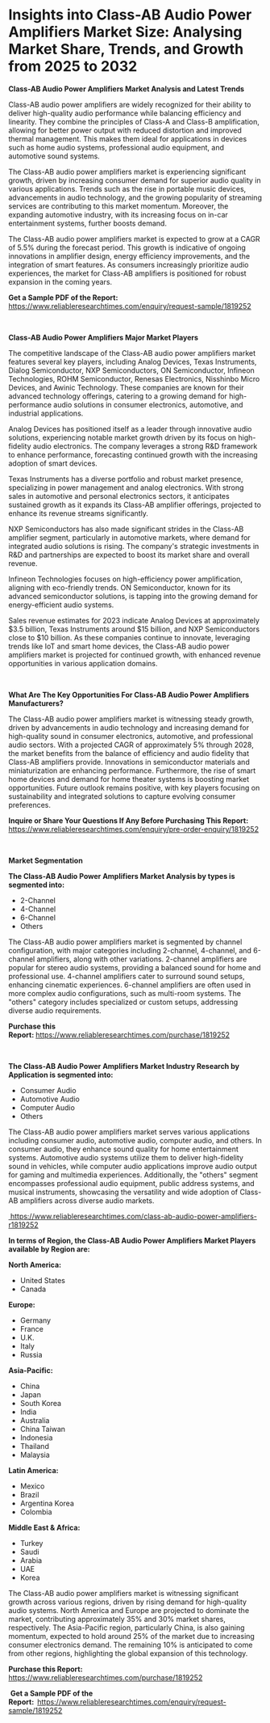 <p><h1>Insights into Class-AB Audio Power Amplifiers Market Size: Analysing Market Share, Trends, and Growth from 2025 to 2032</h1></p><p><strong>Class-AB Audio Power Amplifiers Market Analysis and Latest Trends</strong></p>
<p><p>Class-AB audio power amplifiers are widely recognized for their ability to deliver high-quality audio performance while balancing efficiency and linearity. They combine the principles of Class-A and Class-B amplification, allowing for better power output with reduced distortion and improved thermal management. This makes them ideal for applications in devices such as home audio systems, professional audio equipment, and automotive sound systems.</p><p>The Class-AB audio power amplifiers market is experiencing significant growth, driven by increasing consumer demand for superior audio quality in various applications. Trends such as the rise in portable music devices, advancements in audio technology, and the growing popularity of streaming services are contributing to this market momentum. Moreover, the expanding automotive industry, with its increasing focus on in-car entertainment systems, further boosts demand.</p><p>The Class-AB audio power amplifiers market is expected to grow at a CAGR of 5.5% during the forecast period. This growth is indicative of ongoing innovations in amplifier design, energy efficiency improvements, and the integration of smart features. As consumers increasingly prioritize audio experiences, the market for Class-AB amplifiers is positioned for robust expansion in the coming years.</p></p>
<p><strong>Get a Sample PDF of the Report:&nbsp;</strong> <a href="https://www.reliableresearchtimes.com/enquiry/request-sample/1819252?utm_campaign=3197&utm_medium=2&utm_source=Github&utm_content=ia&utm_term=15042025&utm_id=class-ab-audio-power-amplifiers">https://www.reliableresearchtimes.com/enquiry/request-sample/1819252</a></p>
<p>&nbsp;</p>
<p><strong>Class-AB Audio Power Amplifiers Major Market Players</strong></p>
<p><p>The competitive landscape of the Class-AB audio power amplifiers market features several key players, including Analog Devices, Texas Instruments, Dialog Semiconductor, NXP Semiconductors, ON Semiconductor, Infineon Technologies, ROHM Semiconductor, Renesas Electronics, Nisshinbo Micro Devices, and Awinic Technology. These companies are known for their advanced technology offerings, catering to a growing demand for high-performance audio solutions in consumer electronics, automotive, and industrial applications.</p><p>Analog Devices has positioned itself as a leader through innovative audio solutions, experiencing notable market growth driven by its focus on high-fidelity audio electronics. The company leverages a strong R&D framework to enhance performance, forecasting continued growth with the increasing adoption of smart devices.</p><p>Texas Instruments has a diverse portfolio and robust market presence, specializing in power management and analog electronics. With strong sales in automotive and personal electronics sectors, it anticipates sustained growth as it expands its Class-AB amplifier offerings, projected to enhance its revenue streams significantly.</p><p>NXP Semiconductors has also made significant strides in the Class-AB amplifier segment, particularly in automotive markets, where demand for integrated audio solutions is rising. The company's strategic investments in R&D and partnerships are expected to boost its market share and overall revenue.</p><p>Infineon Technologies focuses on high-efficiency power amplification, aligning with eco-friendly trends. ON Semiconductor, known for its advanced semiconductor solutions, is tapping into the growing demand for energy-efficient audio systems.</p><p>Sales revenue estimates for 2023 indicate Analog Devices at approximately $3.5 billion, Texas Instruments around $15 billion, and NXP Semiconductors close to $10 billion. As these companies continue to innovate, leveraging trends like IoT and smart home devices, the Class-AB audio power amplifiers market is projected for continued growth, with enhanced revenue opportunities in various application domains.</p></p>
<p>&nbsp;</p>
<p><strong>What Are The Key Opportunities For Class-AB Audio Power Amplifiers Manufacturers?</strong></p>
<p><p>The Class-AB audio power amplifiers market is witnessing steady growth, driven by advancements in audio technology and increasing demand for high-quality sound in consumer electronics, automotive, and professional audio sectors. With a projected CAGR of approximately 5% through 2028, the market benefits from the balance of efficiency and audio fidelity that Class-AB amplifiers provide. Innovations in semiconductor materials and miniaturization are enhancing performance. Furthermore, the rise of smart home devices and demand for home theater systems is boosting market opportunities. Future outlook remains positive, with key players focusing on sustainability and integrated solutions to capture evolving consumer preferences.</p></p>
<p><strong>Inquire or Share Your Questions If Any Before Purchasing This Report:</strong> <a href="https://www.reliableresearchtimes.com/enquiry/pre-order-enquiry/1819252?utm_campaign=3197&utm_medium=2&utm_source=Github&utm_content=ia&utm_term=15042025&utm_id=class-ab-audio-power-amplifiers">https://www.reliableresearchtimes.com/enquiry/pre-order-enquiry/1819252</a></p>
<p>&nbsp;</p>
<p><strong>Market Segmentation</strong></p>
<p><strong>The Class-AB Audio Power Amplifiers Market Analysis by types is segmented into:</strong></p>
<p><ul><li>2-Channel</li><li>4-Channel</li><li>6-Channel</li><li>Others</li></ul></p>
<p><p>The Class-AB audio power amplifiers market is segmented by channel configuration, with major categories including 2-channel, 4-channel, and 6-channel amplifiers, along with other variations. 2-channel amplifiers are popular for stereo audio systems, providing a balanced sound for home and professional use. 4-channel amplifiers cater to surround sound setups, enhancing cinematic experiences. 6-channel amplifiers are often used in more complex audio configurations, such as multi-room systems. The "others" category includes specialized or custom setups, addressing diverse audio requirements.</p></p>
<p><strong>Purchase this Report:&nbsp;</strong><a href="https://www.reliableresearchtimes.com/purchase/1819252?utm_campaign=3197&utm_medium=2&utm_source=Github&utm_content=ia&utm_term=15042025&utm_id=class-ab-audio-power-amplifiers">https://www.reliableresearchtimes.com/purchase/1819252</a></p>
<p>&nbsp;</p>
<p><strong>The Class-AB Audio Power Amplifiers Market Industry Research by Application is segmented into:</strong></p>
<p><ul><li>Consumer Audio</li><li>Automotive Audio</li><li>Computer Audio</li><li>Others</li></ul></p>
<p><p>The Class-AB audio power amplifiers market serves various applications including consumer audio, automotive audio, computer audio, and others. In consumer audio, they enhance sound quality for home entertainment systems. Automotive audio systems utilize them to deliver high-fidelity sound in vehicles, while computer audio applications improve audio output for gaming and multimedia experiences. Additionally, the "others" segment encompasses professional audio equipment, public address systems, and musical instruments, showcasing the versatility and wide adoption of Class-AB amplifiers across diverse audio markets.</p></p>
<p><a href="https://www.reliableresearchtimes.com/class-ab-audio-power-amplifiers-r1819252?utm_campaign=3197&utm_medium=2&utm_source=Github&utm_content=ia&utm_term=15042025&utm_id=class-ab-audio-power-amplifiers">&nbsp;https://www.reliableresearchtimes.com/class-ab-audio-power-amplifiers-r1819252</a></p>
<p><strong>In terms of Region, the Class-AB Audio Power Amplifiers Market Players available by Region are:</strong></p>
<p>
    <p> <strong> North America: </strong>
        <ul>
            <li>United States</li>
            <li>Canada</li>
        </ul>
        </p> 
    <p> <strong> Europe: </strong>
        <ul>
            <li>Germany</li>
            <li>France</li>
            <li>U.K.</li>
            <li>Italy</li>
            <li>Russia</li>
        </ul>
        </p> 
    <p> <strong> Asia-Pacific: </strong>
        <ul>
            <li>China</li>
            <li>Japan</li>
            <li>South Korea</li>
            <li>India</li>
            <li>Australia</li>
            <li>China Taiwan</li>
            <li>Indonesia</li>
            <li>Thailand</li>
            <li>Malaysia</li>
        </ul>
        </p> 
    <p> <strong> Latin America: </strong>
        <ul>
            <li>Mexico</li>
            <li>Brazil</li>
            <li>Argentina Korea</li>
            <li>Colombia</li>
        </ul>
        </p> 
    <p> <strong> Middle East & Africa: </strong>
        <ul>
            <li>Turkey</li>
            <li>Saudi</li>
            <li>Arabia</li>
            <li>UAE</li>
            <li>Korea</li>
        </ul>
    </p>
    </p>
<p><p>The Class-AB audio power amplifiers market is witnessing significant growth across various regions, driven by rising demand for high-quality audio systems. North America and Europe are projected to dominate the market, contributing approximately 35% and 30% market shares, respectively. The Asia-Pacific region, particularly China, is also gaining momentum, expected to hold around 25% of the market due to increasing consumer electronics demand. The remaining 10% is anticipated to come from other regions, highlighting the global expansion of this technology.</p></p>
<p><strong>Purchase this Report: </strong><a href="https://www.reliableresearchtimes.com/purchase/1819252?utm_campaign=3197&utm_medium=2&utm_source=Github&utm_content=ia&utm_term=15042025&utm_id=class-ab-audio-power-amplifiers">https://www.reliableresearchtimes.com/purchase/1819252</a></p>
<p>&nbsp;<strong>Get a Sample PDF of the Report:&nbsp;&nbsp;</strong><a href="https://www.reliableresearchtimes.com/enquiry/request-sample/1819252?utm_campaign=3197&utm_medium=2&utm_source=Github&utm_content=ia&utm_term=15042025&utm_id=class-ab-audio-power-amplifiers">https://www.reliableresearchtimes.com/enquiry/request-sample/1819252</a></p>
<p><strong></strong></p>
<p><p></p><p></p><p></p></p>